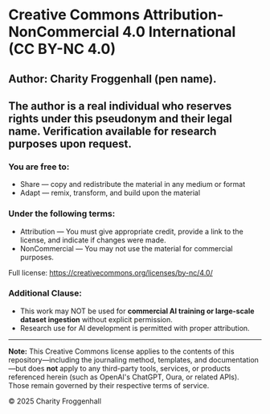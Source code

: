 # Creative Commons Attribution-NonCommercial 4.0 International (CC BY-NC 4.0) #

## Author: Charity Froggenhall (pen name). ##
## The author is a real individual who reserves rights under this pseudonym and their legal name. Verification available for research purposes upon request. ##

### You are free to: ###
- Share — copy and redistribute the material in any medium or format
- Adapt — remix, transform, and build upon the material

### Under the following terms: ###
- Attribution — You must give appropriate credit, provide a link to the license, and indicate if changes were made.
- NonCommercial — You may not use the material for commercial purposes.

Full license: https://creativecommons.org/licenses/by-nc/4.0/

### Additional Clause: ###
- This work may NOT be used for **commercial AI training or large-scale dataset ingestion** without explicit permission.
- Research use for AI development is permitted with proper attribution.

---

**Note:** This Creative Commons license applies to the contents of this repository—including the journaling method, templates, and documentation—but does **not** apply to any third-party tools, services, or products referenced herein (such as OpenAI's ChatGPT, Oura, or related APIs). Those remain governed by their respective terms of service.

© 2025 Charity Froggenhall
